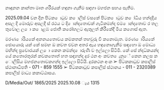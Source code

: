 නාඳුනන කාන්තා මෘත ශරීරයක් හඳුනා ගැනීම සඳහා මහජන සහය පැතීම.

2025.09.04 වන දින පිටක ොටුව ක ොලිස් වසකේ පිටක ොටුව ක ෝධිය හන්දදිය අසල දි මොරුව අසලදී ස් රථය ට දි ොන්දතොවක් ගැටීකමන්ද එම ොන්දතොව ර තල තුවොල ල ො ක ොළඹ ජොති කරෝහලට ඇතුලත් කිරීකේදී මිය කගොස් ඇත.

මරණ ොරියකේ අනනයතොවය කමකතක් තහවුරු වී කනොමැත. මරණ ොරියකේ ඡොයොරූ යක් කේ සමඟ ඔ කවත එවන අතර ඇය හඳුනොගැනීම සඳහො ඔ මොධ්‍ය මඟින්ද ප්‍රචොරයක් ල ො කෙන කමන්ද ොරුණි ව ඉල්ලො සිටිමි. කේ සේ න්දධ්‍කයන්ද යේ කතොරතුරක් කවකතොත් හත සඳහන්ද දුර ථන අං කවත ෙැනුේ කෙන කලස ක ොලිසිය මහජනතොවකගන්ද ඉල්ලො සිටියි. දුරකථන අංක ➢ පිටකකාටුව කපාලිස් ස්ථානාධිපති - 071 - 859 1555 ➢ පිටකකාටුව කපාලිස් ස්ථානය - 011 - 2320389 කපාලිස් මාධ්‍ය කකාට්ඨාසය.

D/Media/Out/ 1865/2025 2025.10.08 ැය 1315